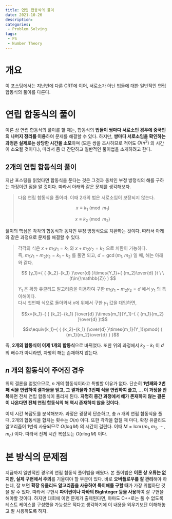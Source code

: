 ```yaml
---
title: 연립 합동식의 풀이
date: 2021-10-26
description:
categories:
 - Problem Solving
tags:
 - PS
 - Number Theory
---
```

# 개요
이 포스팅에서는 지난번에 다룬 CRT에 이어, 서로소가 아닌 법들에 대한 일반적인 연립 합동식의 풀이를 다룬다.

# 연립 합동식의 풀이
이론 상 연립 합동식의 풀이를 할 때는, 합동식의 **법들이 쌍마다 서로소인 경우에 중국인의 나머지 정리를 이용**하여 문제를 해결할 수 있다. 하지만, **쌍마다 서로소임을 확인하는 과정은 실제로는 상당한 시간을 소모**하며 (모든 쌍을 조사하므로 적어도 $O(n^2)$ 의 시간이 소요될 것이다.), 따라서 좀 더 간단하고 일반적인 풀이법을 소개하려고 한다.   

## 2개의 연립 합동식의 풀이
지난 포스팅을 읽었다면 합동식을 푼다는 것은 그것과 동치인 부정 방정식의 해를 구하는 과정이란 점을 알 것이다. 따라서 아래와 같은 문제를 생각해보자.   

> 다음 연립 합동식을 풀어라. 이때 2개의 법은 서로소임이 보장되지 않는다.
>
> $$ x\equiv{k_1}\pmod{m_1} $$
>
> $$ x\equiv{k_2}\pmod{m_2} $$

풀이의 핵심은 각각의 합동식과 동치인 부정 방정식으로 치환하는 것이다. 따라서 아래와 같은 과정으로 문제를 해결할 수 있다.   

> 각각의 식은 $x+{m_1}{y_1}=k_1$ 와  $x+{m_2}{y_2}=k_2$ 으로 치환이 가능하다.   
> 즉, ${m_1}{y_1}-{m_2}{y_2}={k_1}-{k_2}$ 를 풀면 되고, $d=\gcd(m_1,m_2)$ 일 때, 해는 아래와 같다.   
>
> $$ {y_1}={ { {k_2}-{k_1} }\over{d} }\times{Y_1}+{ {m_2}\over{d} }t \ \ (t\in{\mathbb{Z}} ) $$
>
> $Y_1$ 은 확장 유클리드 알고리즘을 이용하여 구한 ${m_1}{y_1}-{m_2}{y_2}=d$ 에서 $y_1$ 의 특이해이다.   
> 다시 첫번째 식으로 돌아와서 $x$에 위에서 구한 $y_1$ 값을 대입하면,   
>
> $$x={k_1}-{ { {k_2}-{k_1} }\over{d} }\times{m_1}{Y_1}-{ { {m_1}{m_2} }\over{d} }t$$
>
> $$x\equiv{k_1}-{ { {k_2}-{k_1} }\over{d} }\times{m_1}{Y_1}\pmod{ { {m_1}{m_2}\over{d} } }$$

즉, **2개의 합동식이 이제 1개의 합동식**으로 바뀌었다. 또한 위의 과정에서 ${k_2}-{k_1}$ 이 $d$ 의 배수가 아니라면, 자명히 해는 존재하지 않는다.   

## $n$ 개의 합동식이 주어진 경우
위의 결론을 얻었으므로, $n$ 개의 합동식이라고 특별할 이유가 없다. 단순히 **1번째와 2번째 식을 연립하여 결과물을 얻고, 그 결과물과 3번째 식을 연립하여 풀고, ... 이 과정을 반복**하면 전체 연립 합동식이 풀리게 된다. **자명히 중간 과정에서 해가 존재하지 않는 결론이 나온다면 전체 연립 합동식의 해 역시 존재하지 않을 것이다.**   

이제 시간 복잡도를 분석해보자. 과정은 굉장히 단순하고, 총 $n$ 개의 연립 합동식을 풀 때, 2개의 합동식을 합치는 횟수는 $O(n)$ 이다. 또한 각각을 합칠 때 마다, 확장 유클리드 알고리즘이 1번씩 사용되므로 $O(\log{M})$ 의 시간이 걸린다. 이때 $M=\operatorname{lcm}(m_1,m_2,\cdots{},m_n)$ 이다. 따라서 전체 시간 복잡도는 $O(n\log{M})$ 이다.

# 본 방식의 문제점
지금까지 일반적인 경우의 연립 합동식 풀이법을 배웠다. 본 풀이법은 **이론 상 오류는 없지만, 실제 구현에서 주의**를 기울여야 할 부분이 있다. 바로 **오버플로우를 잘 관리**해야 하는데, 잘 보면 **확장 유클리드 알고리즘을 사용하여 특이해를 구할 때**가 가장 위험하단 것을 알 수 있다. 따라서 구현시 **파이썬이나 자바의 BigInteger 등을 사용**하여 잘 구현을 해야할 것이다. 하지만 대회에 이런 문제가 출제된다면, 아마도 C++로는 풀 수 없도록 테스트 케이스를 구성했을 가능성은 적다고 생각하기에 이 내용을 외우기보단 이해해놓고 잘 사용하도록 하자.